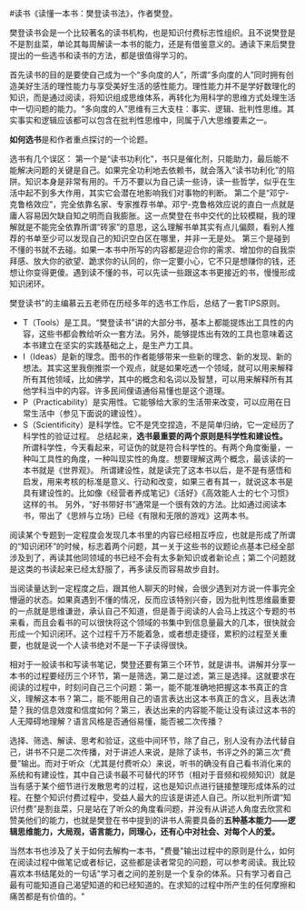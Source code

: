 \#读书《读懂一本书：樊登读书法》，作者樊登。

樊登读书会是一个比较著名的读书机构，也是知识付费标志性组织。且不说樊登是不是割韭菜，单论其每周解读一本书的能力，还是有借鉴意义的。通读下来后樊登提出的一些选书和读书的方法，都是很值得学习的。

首先读书的目的是要使自己成为一个“多向度的人”，所谓“多向度的人”同时拥有创造美好生活的理性能力与享受美好生活的感性能力。理性能力并不是学好数理化的知识，而是通过阅读，将知识组成思维体系，再转化为用科学的思维方式处理生活中一切问题的能力。“多向度的人”思维有三大支柱：事实、逻辑、批判性思维。其实事实和逻辑应该都可以包含在批判性思维中，同属于八大思维要素之一。

**如何选书**是和作者重点探讨的一个论题。

选书有几个误区：
第一个是“读书功利化”，书只是催化剂，只能助力，最后能不能解决问题的关键是自己。如果完全功利地去依赖书，就会落入“读书功利化”的陷阱。知识本身是非常有用的。千万不要以为自己读一些诗，读一些哲学，似乎在生活中起不到多大作用，其实它会潜在地影响我们对事物的判断。
第二个是“邓宁-克鲁格效应”，完全依靠名家、专家推荐书单。邓宁-克鲁格效应说的直白一点就是庸人容易因欠缺自知之明而自我膨胀。这一点樊登在书中交代的比较模糊，我的理解就是不能完全依靠所谓“砖家”的意思，这么理解书单其实有点儿偏颇，看别人推荐的书单至少可以发现自己的知识空白区在哪里，并非一无是处。
第三个是碰到不懂的书就不去碰。如果一本书中所写的内容都是迎合你的需求、增加你的自我崇拜感、放大你的欲望、跪求你的认同的，你一定要小心，它不只是想赚你的钱，还想让你变得更傻。遇到读不懂的书，可以先读一些跟这本书更接近的书，慢慢形成知识闭环。

樊登读书”的主编慕云五老师在历经多年的选书工作后，总结了一套TIPS原则。
 - T（Tools）是工具。“樊登读书”讲的大部分书，基本上都能提炼出工具性的内容，这些书都会教给听众一套方法。另外，能够提炼出有效的工具也意味着这本书建立在坚实的实践基础之上，是生产力工具。
 - I（Ideas）是新的理念。图书的作者能够带来一些新的理念、新的发现、新的想法。其实这里我倒推崇一个观点，就是如果吃透一个领域，就可以用来解释所有其他领域，比如佛学，其中的概念和名词以及智慧，可以用来解释所有其他学科当中的内容。许多民间俚语通俗易懂也是这个道理。
 - P（Practicability）是实用性。它能够给大家的生活带来改变，可以应用在日常生活中（参见下面说的建设性）。
 - S（Scientificity）是科学性。它不是凭空捏造，不是简单归纳，它一定经历了科学性的验证过程。
总结起来，**选书最重要的两个原则是科学性和建设性。** 
所谓科学性，今天看起来，可证伪的就是符合科学性的。有两个角度衡量，一种叫工具性的角度，一种叫现实性的角度。想要理解这两个概念，最该读的一本书就是《世界观》。
所谓建设性，就是读完了这本书以后，是不是有感悟和启发，用来考核的标准是意义、行动和改变，如果三者有其一，就说这本书是具有建设性的。比如像《经营者养成笔记》《活好》《高效能人士的七个习惯》这样的书。
另外，“好书带好书”通常是一个很有效的方法。比如通过阅读本书，带出了《思辨与立场》已经《有限和无限的游戏》这两本书。

阅读某个专题到一定程度会发现几本书里的内容已经相互呼应，也就是形成了所谓的“知识闭环”的时候，标志着两个问题，其一关于这些书的议题论点基本已经全部涉及到了，再读其他同领域的书已经不会有太多新知识或者新论点；第二个问题就是这类的书读起来已经太舒服了，再多读反而容易故步自封。

当阅读量达到一定程度之后，跟其他人聊天的时候，会很少遇到对方说一件事完全懵逼的状态。如果真遇到不懂的情况，反而应该特别兴奋，因为批判性思维最重要的一点就是思维谦逊，承认自己不知道，但是善于阅读的人会马上找这个专题的书来看，而且会看书的可以很快将这个领域的书集中到信息量最大的几本，很快就会形成一个知识闭环。这个过程千万不能着急，或者想走捷径，累积的过程至关重要，也就是说一个人读书绝对不是一下子读得很快。

相对于一般读书和写读书笔记，樊登还要有第三个环节，就是讲书。讲解并分享一本书的过程要经历三个环节，第一是筛选，第二是过滤，第三是选择。这就要求在阅读的过程中，时刻问自己三个问题：第一，能不能准确地把握这本书真正的含义，理解这本书？第二，能不能用自己的语言表达出这本书真正的含义，且表达清楚？我的信息效度和信度如何？第三，表达出来的内容能不能让没有读过这本书的人无障碍地理解？语言风格是否通俗易懂，能否被二次传播？

选择、筛选、解读、思考和验证，这些中间环节，除了自己，别人没有办法代替自己，讲书不只是二次传播，对于讲述人来说，是除了读书，书评之外的第三次“费曼”输出。而对于听众（尤其是付费听众）来说，听书的确没有自己看书消化来的系统和有建设性，其中自己读书最不可替代的环节（相对于音频和视频知识）就是当有感于某个细节进行发散思考的过程，这也是知识点进行链接整理形成体系的过程。在整个知识付费过程中，受益人最大的应该是讲述人自己。所以批判所谓“知识付费”是割韭菜，只是站在了听众的角度看问题，并没有从讲述人角度去欣赏和赞美他们的能力，也就是樊登在书中提到的讲书人需要具备的**五种基本能力——逻辑思维能力，大局观，语言能力，同理心，还有心中对社会、对每个人的爱。**

当然本书也涉及了关于如何去解构一本书，"费曼"输出过程中的原则是什么，如何在阅读过程中做笔记或者标记，这些都是读者常见的问题，可以参考阅读。我比较喜欢本书结尾处的一句话"学习者之间的差别是一个复杂的体系。只有学习者自己最有可能知道自己渴望知道的和已经知道的。在求知的过程中所产生的任何摩擦和痛苦都是有价值的。"
